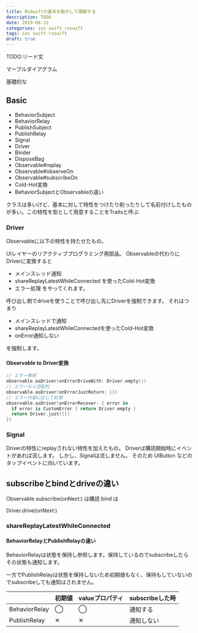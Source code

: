 ```yaml
---
title: RxSwiftの基本を動かして理解する
description: TODO
date: 2019-08-22
categories: ios swift rxswift
tags: ios swift rxswift
draft: true
---
```


TODO:リード文

マーブルダイアグラム

基礎的な

## Basic

- BehaviorSubject
- BehaviorRelay
- PublishSubject
- PublishRelay
- Signal
- Driver
- Binder
- DisposeBag
- Observable#replay
- Observable#observeOn
- Observable#subscribeOn
- Cold-Hot変換
- BehaviorSubject<String>とObservable<String>の違い

クラスは多いけど、基本に対して特性をつけたり削ったりして名前付けしたものが多い。この特性を型として用意することをTraitsと呼ぶ.

### Driver
Observableに以下の特性を持たせたもの。

UIレイヤーのリアクティブプログラミング用部品。
Observableの代わりにDriverに変換すると
- メインスレッド通知
- shareReplayLatestWhileConnected を使ったCold-Hot変換
- エラー処理
をやってくれます。

呼び出し側でdriveを使うことで呼び出し先にDriverを強制できます。
それはつまり
- メインスレッドで通知
- shareReplayLatestWhileConnectedを使ったCold-Hot変換
- onError通知しない

を強制します。

#### Observable to Driver変換
```swift
// エラー無視
observable.asDriver(onErrorDriveWith: Driver.empty())
// エラーなら空配列
observable.asDriver(onErrorJustReturn: [])
// エラー内容に応じて処理
observable.asDriver(onErrorRecover: { error in
  if error is CustomError { return Driver.empty }
  return Driver.just([])
})
```

### Signal
Driverの特性にreplayされない特性を加えたもの。
Driverは購読開始時にイベントがあれば流します。
しかし、Signalは流しません。
そのため UIButton などのタップイベントに向いています。

## subscribeとbindとdriveの違い

Observable.subscribe(onNext:) は購読
bind は

Driver.drive(onNext:)


### shareReplayLatestWhileConnected


#### BehaviorRelayとPublishRelayの違い

BehaviorRelayは状態を保持し参照します。保持しているのでsubscribeしたらその状態も通知します。


一方でPublishRelayは状態を保持しないため初期値もなく、保持もしていないのでsubscribeしても通知はされません。


| |初期値|valueプロパティ|subscribeした時|
|---|---|---|---|
|BehaviorRelay|◯|◯|通知する|
|PublishRelay|✕|✕|通知しない|
